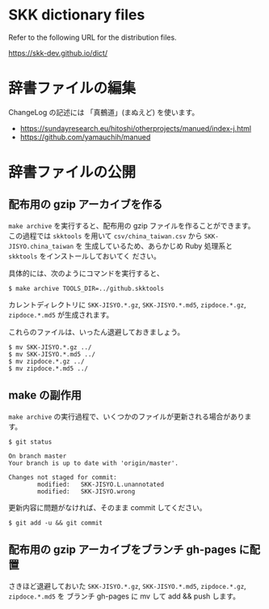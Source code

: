 # SKK dictionary files

Refer to the following URL for the distribution files.

https://skk-dev.github.io/dict/


# 辞書ファイルの編集

ChangeLog の記述には 「真鵺道」(まぬえど) を使います。

  - https://sundayresearch.eu/hitoshi/otherprojects/manued/index-j.html
  - https://github.com/yamauchih/manued


# 辞書ファイルの公開

## 配布用の gzip アーカイブを作る

`make archive` を実行すると、配布用の gzip ファイルを作ることができます。
この過程では `skktools` を用いて `csv/china_taiwan.csv` から `SKK-JISYO.china_taiwan` を
生成しているため、あらかじめ Ruby 処理系と `skktools` をインストールしておいてく
ださい。

具体的には、次のようにコマンドを実行すると、

```
$ make archive TOOLS_DIR=../github.skktools
```

カレントディレクトリに `SKK-JISYO.*.gz`, `SKK-JISYO.*.md5`, `zipdoce.*.gz`,
`zipdoce.*.md5` が生成されます。

これらのファイルは、いったん退避しておきましょう。

```
$ mv SKK-JISYO.*.gz ../
$ mv SKK-JISYO.*.md5 ../
$ mv zipdoce.*.gz ../
$ mv zipdoce.*.md5 ../
```

## make の副作用

`make archive` の実行過程で、いくつかのファイルが更新される場合があります。

```
$ git status

On branch master
Your branch is up to date with 'origin/master'.

Changes not staged for commit:
        modified:   SKK-JISYO.L.unannotated
        modified:   SKK-JISYO.wrong
```

更新内容に問題がなければ、そのまま commit してください。

```
$ git add -u && git commit
```



## 配布用の gzip アーカイブをブランチ gh-pages に配置

さきほど退避しておいた `SKK-JISYO.*.gz`, `SKK-JISYO.*.md5`, `zipdoce.*.gz`, `zipdoce.*.md5` を
ブランチ gh-pages に mv して add && push します。
